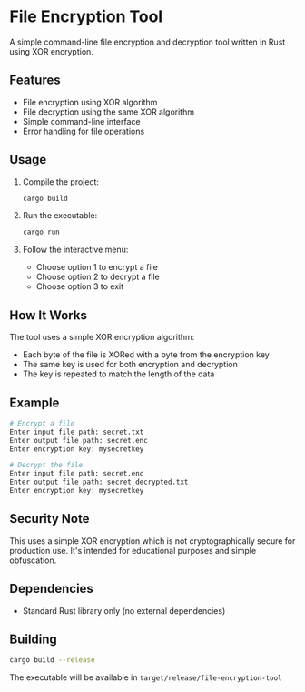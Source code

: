 # File Encryption Tool

A simple command-line file encryption and decryption tool written in Rust using XOR encryption.

## Features

- File encryption using XOR algorithm
- File decryption using the same XOR algorithm
- Simple command-line interface
- Error handling for file operations

## Usage

1. Compile the project:
   ```bash
   cargo build
   ```

2. Run the executable:
   ```bash
   cargo run
   ```

3. Follow the interactive menu:
   - Choose option 1 to encrypt a file
   - Choose option 2 to decrypt a file
   - Choose option 3 to exit

## How It Works

The tool uses a simple XOR encryption algorithm:
- Each byte of the file is XORed with a byte from the encryption key
- The same key is used for both encryption and decryption
- The key is repeated to match the length of the data

## Example

```bash
# Encrypt a file
Enter input file path: secret.txt
Enter output file path: secret.enc
Enter encryption key: mysecretkey

# Decrypt the file
Enter input file path: secret.enc
Enter output file path: secret_decrypted.txt
Enter encryption key: mysecretkey
```

## Security Note

This uses a simple XOR encryption which is not cryptographically secure for production use. It's intended for educational purposes and simple obfuscation.

## Dependencies

- Standard Rust library only (no external dependencies)

## Building

```bash
cargo build --release
```

The executable will be available in `target/release/file-encryption-tool`
